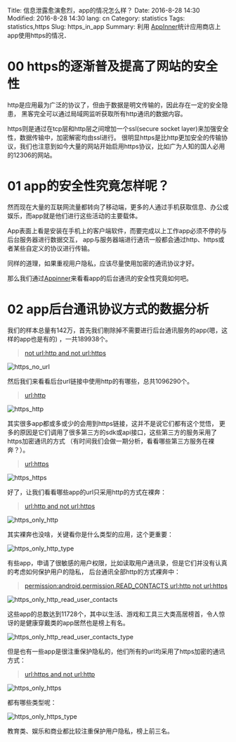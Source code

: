 Title: 信息泄露愈演愈烈，app的情况怎么样？
Date: 2016-8-28 14:30
Modified: 2016-8-28 14:30
lang: cn
Category: statistics
Tags: statistics,https
Slug: https_in_app
Summary: 利用 [AppInner](https://www.appinner.com)统计应用商店上app使用https的情况．

# 00 https的逐渐普及提高了网站的安全性

http是应用最为广泛的协议了，但由于数据是明文传输的，因此存在一定的安全隐患，
黑客完全可以通过局域网监听获取所有http通讯的数据内容。

https则是通过在tcp层和http层之间增加一个ssl(secure socket layer)来加强安全性，数据传输中，加密解密均由ssl进行。
很明显https是比http更加安全的传输协议，我们也注意到如今大量的网站开始启用https协议，比如广为人知的国人必用的12306的网站。

# 01 app的安全性究竟怎样呢？

然而现在大量的互联网流量都转向了移动端，更多的人通过手机获取信息、办公或娱乐，而app就是他们进行这些活动的主要载体。

App表面上看是安装在手机上的客户端软件，而要完成以上工作app必须不停的与后台服务器进行数据交互，
app与服务器端进行通讯一般都会通过http、https或者某些自定义的协议进行传输。

同样的道理，如果重视用户隐私，应该尽量使用加密的通讯协议才好。

那么我们通过[Appinner](https://www.appinner.com)来看看app的后台通讯的安全性究竟如何吧。

# 02 app后台通讯协议方式的数据分析

我们的样本总量有142万，首先我们剔除掉不需要进行后台通讯服务的app(嗯，这样的app也是有的) ，一共189938个。 

> [not url:http and not url:https](https://www.appinner.com/main/search?q=(not%20%20url:%22https%22)%20%20%20and%20%20(not%20url:%22http%22)&page=1)

![https_no_url]({filename}/images/https_no_url.png)

然后我们来看看后台url链接中使用http的有哪些，总共1096290个。

> [url:http](https://www.appinner.com/main/search?q=url:%22http%22&page=1)

![https_http]({filename}/images/https_http.png)

其实很多app都或多或少的会用到https链接，这并不是说它们都有这个觉悟，
更多的原因是它们调用了很多第三方的sdk或api接口，这些第三方的服务采用了https加密通讯的方式
（有时间我们会做一期分析，看看哪些第三方服务在裸奔？）。

> [url:https](https://www.appinner.com/main/search?q=url:%22https%22&page=1)

![https_https]({filename}/images/https_https.png)


好了，让我们看看哪些app的url只采用http的方式在裸奔：

> [url:http and not url:https](https://www.appinner.com/main/search?q=url:http%20not%20%20url:https%20&page=1)

![https_only_http]({filename}/images/https_only_http.png)

其实裸奔也没啥，关键看你是什么类型的应用，这个更重要：

![https_only_http_type]({filename}/images/https_only_http_type.png)

有些app，申请了很敏感的用户权限，比如读取用户通讯录，但是它们并没有认真的考虑如何保护用户的隐私，
后台通讯全部http的方式裸奔中：

> [permission:android.permission.READ_CONTACTS url:http not  url:https](https://www.appinner.com/main/search?q=permission:android.permission.READ_CONTACTS%20url:http%20not%20%20url:https&page=1)

![https_only_http_read_user_contacts]({filename}/images/https_only_http_read_user_contacts.png)

这些app的总数达到11728个，其中以生活、游戏和工具三大类高居榜首，令人惊讶的是健康穿戴类的app居然也是榜上有名。

![https_only_http_read_user_contacts_type]({filename}/images/https_only_http_read_user_contacts_type.png)

但是也有一些app是很注重保护隐私的，他们所有的url均采用了https加密的通讯方式：

> [url:https and not url:http](https://www.appinner.com/main/search?q=url:%22https%22%20%20not%20%20url:%22http%22&page=1)

![https_only_https]({filename}/images/https_only_https.png)

都有哪些类型呢：

![https_only_https_type]({filename}/images/https_only_https_type.png)

教育类、娱乐和商业都比较注重保护用户隐私，榜上前三名。
